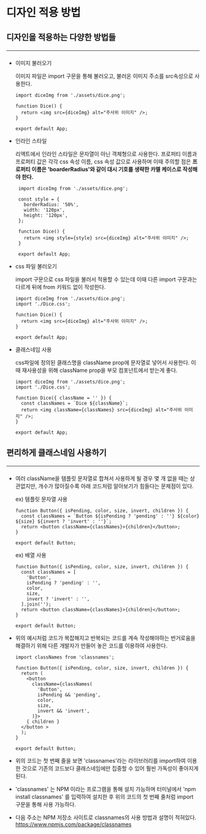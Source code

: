 # 디자인 적용 방법

## 디자인을 적용하는 다양한 방법들 <hr>
   
* 이미지 불러오기   
   
   이미지 파일은 import 구문을 통해 불러오고, 불러온 이미지 주소를 src속성으로 사용한다.
  ```
  import diceImg from './assets/dice.png';

  function Dice() {
    return <img src={diceImg} alt="주사위 이미지" />;
  }

  export default App;
  ```
* 인라인 스타일
   
   리액트에서 인라인 스타일은 문자열이 아닌 객체형으로 사용한다. 프로퍼티 이름과 프로퍼티 값은 각각 css 속성 이름, css 속성 값으로 사용하며 이때 주의할 점은 <b>프로퍼티 이름은 'boarderRadius'와 같이 대시 기호를 생략한 카멜 케이스로 작성해야 한다.</b>

   ```
    import diceImg from './assets/dice.png';

    const style = {
      borderRadius: '50%',
      width: '120px',
      height: '120px',
    };

    function Dice() {
      return <img style={style} src={diceImg} alt="주사위 이미지" />;
    }

    export default App;
   ```
  
* css 파일 불러오기

  import 구문으로 css 파일을 불러서 적용할 수 있는데 이때 다른 import 구문과는 다르게 뒤에 from 키워드 없이 작성한다.

  ```
  import diceImg from './assets/dice.png';
  import './Dice.css';

  function Dice() {
    return <img src={diceImg} alt="주사위 이미지" />;
  }

  export default App;
  ```

* 클래스네임 사용

  css파일에 정의된 클래스명을 className prop에 문자열로 넣어서 사용한다. 이때 재사용성을 위해 className prop을 부모 컴포넌트에서 받는게 좋다.

  ```
  import diceImg from './assets/dice.png';
  import './Dice.css';

  function Dice({ className = '' }) {
    const classNames = `Dice ${className}`;
    return <img className={classNames} src={diceImg} alt="주사위 이미지" />;
  }

  export default App;
  ```   

## 편리하게 클래스네임 사용하기<hr>

* 여러 className을 템플릿 문자열로 합쳐서 사용하게 될 경우 몇 개 없을 때는 상관없지만, 개수가 많아질수록 아래 코드처럼 알아보기가 힘들다는 문제점이 있다.

  ex) 템플릿 문자열 사용
  ```
  function Button({ isPending, color, size, invert, children }) {
    const classNames = `Button ${isPending ? 'pending' : ''} ${color} ${size} ${invert ? 'invert' : ''}`;
    return <button className={classNames}>{children}</button>;
  }

  export default Button;
  ```

  ex) 배열 사용
  ```
  function Button({ isPending, color, size, invert, children }) {
    const classNames = [
      'Button',
      isPending ? 'pending' : '',
      color,
      size,
      invert ? 'invert' : '',
    ].join('');
    return <button className={classNames}>{children}</button>;
  }

  export default Button;
  ```
* 위의 예시처럼 코드가 복잡해지고 반복되는 코드를 계속 작성해야하는 번거로움을 해결하기 위해 다른 개발자가 만들어 놓은 코드를 이용하여 사용한다.

  ```
  import classNames from 'classnames';

  function Button({ isPending, color, size, invert, children }) {
    return (
      <button
        className={classNames(
          'Button',
          isPending && 'pending',
          color,
          size,
          invert && 'invert',
        )}>
      { children }
    </button >
    );
  }

  export default Button;
  ```
* 위의 코드는 첫 번째 줄을 보면 'classnames'라는 라이브러리를 import하여 이용한 것으로 기존의 코드보다 클래스네임에만 집중할 수 있어 훨씬 가독성이 좋아지게 된다.
* 'classnames' 는 NPM 이라는 프로그램을 통해 설치 가능하며 터미널에서 'npm install classnames' 를 입력하여 설치한 후 위의 코드의 첫 번째 줄처럼 import 구문을 통해 사용 가능하다. 
* 다음 주소는 NPM 저장소 사이트로 classnames의 사용 방법과 설명이 적혀있다.   
https://www.npmjs.com/package/classnames



